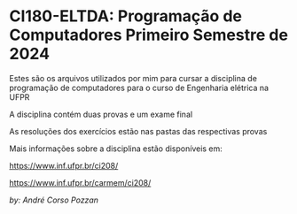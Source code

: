 # CI180-ELTDA: Programação de Computadores Primeiro Semestre de 2024

Estes são os arquivos utilizados por mim para cursar a disciplina de programação de computadores para o curso de Engenharia elétrica na UFPR

A disciplina contém duas provas e um exame final

As resoluções dos exercícios estão nas pastas das respectivas provas

Mais informações sobre a disciplina estão disponíveis em:  

https://www.inf.ufpr.br/ci208/

https://www.inf.ufpr.br/carmem/ci208/

*by: André Corso Pozzan*